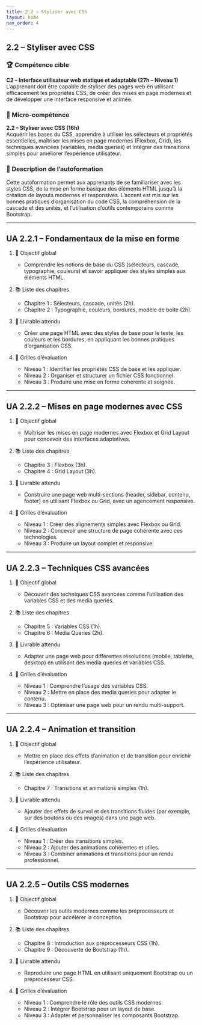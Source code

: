 ```yaml
---
title: 2.2 – Styliser avec CSS
layout: home
nav_order: 4
---
```


## 2.2 – Styliser avec CSS

### 🏆 Compétence cible
**C2 – Interface utilisateur web statique et adaptable (27h – Niveau 1)**  
L’apprenant doit être capable de styliser des pages web en utilisant efficacement les propriétés CSS, de créer des mises en page modernes et de développer une interface responsive et animée.

### 🧩 Micro-compétence
**2.2 – Styliser avec CSS (16h)**  
Acquérir les bases du CSS, apprendre à utiliser les sélecteurs et propriétés essentielles, maîtriser les mises en page modernes (Flexbox, Grid), les techniques avancées (variables, media queries) et intégrer des transitions simples pour améliorer l’expérience utilisateur.

### 📝 Description de l’autoformation
Cette autoformation permet aux apprenants de se familiariser avec les styles CSS, de la mise en forme basique des éléments HTML jusqu’à la création de layouts modernes et responsives. L’accent est mis sur les bonnes pratiques d’organisation du code CSS, la compréhension de la cascade et des unités, et l’utilisation d’outils contemporains comme Bootstrap.

---

## UA 2.2.1 – Fondamentaux de la mise en forme

1. 🎯 Objectif global

   * Comprendre les notions de base du CSS (sélecteurs, cascade, typographie, couleurs) et savoir appliquer des styles simples aux éléments HTML.

2. 📚 Liste des chapitres

   * Chapitre 1 : Sélecteurs, cascade, unités (2h).
   * Chapitre 2 : Typographie, couleurs, bordures, modèle de boîte (2h).

3. 📄 Livrable attendu

   * Créer une page HTML avec des styles de base pour le texte, les couleurs et les bordures, en appliquant les bonnes pratiques d’organisation CSS.

4. 🧪 Grilles d’évaluation

   * Niveau 1 : Identifier les propriétés CSS de base et les appliquer.
   * Niveau 2 : Organiser et structurer un fichier CSS fonctionnel.
   * Niveau 3 : Produire une mise en forme cohérente et soignée.

---

## UA 2.2.2 – Mises en page modernes avec CSS

1. 🎯 Objectif global

   * Maîtriser les mises en page modernes avec Flexbox et Grid Layout pour concevoir des interfaces adaptatives.

2. 📚 Liste des chapitres

   * Chapitre 3 : Flexbox (3h).
   * Chapitre 4 : Grid Layout (3h).

3. 📄 Livrable attendu

   * Construire une page web multi-sections (header, sidebar, contenu, footer) en utilisant Flexbox ou Grid, avec un agencement responsive.

4. 🧪 Grilles d’évaluation

   * Niveau 1 : Créer des alignements simples avec Flexbox ou Grid.
   * Niveau 2 : Concevoir une structure de page cohérente avec ces technologies.
   * Niveau 3 : Produire un layout complet et responsive.

---

## UA 2.2.3 – Techniques CSS avancées

1. 🎯 Objectif global

   * Découvrir des techniques CSS avancées comme l’utilisation des variables CSS et des media queries.

2. 📚 Liste des chapitres

   * Chapitre 5 : Variables CSS (1h).
   * Chapitre 6 : Media Queries (2h).

3. 📄 Livrable attendu

   * Adapter une page web pour différentes résolutions (mobile, tablette, desktop) en utilisant des media queries et variables CSS.

4. 🧪 Grilles d’évaluation

   * Niveau 1 : Comprendre l’usage des variables CSS.
   * Niveau 2 : Mettre en place des media queries pour adapter le contenu.
   * Niveau 3 : Optimiser une page web pour un rendu multi-support.

---

## UA 2.2.4 – Animation et transition

1. 🎯 Objectif global

   * Mettre en place des effets d’animation et de transition pour enrichir l’expérience utilisateur.

2. 📚 Liste des chapitres

   * Chapitre 7 : Transitions et animations simples (1h).

3. 📄 Livrable attendu

   * Ajouter des effets de survol et des transitions fluides (par exemple, sur des boutons ou des images) dans une page web.

4. 🧪 Grilles d’évaluation

   * Niveau 1 : Créer des transitions simples.
   * Niveau 2 : Ajouter des animations cohérentes et utiles.
   * Niveau 3 : Combiner animations et transitions pour un rendu professionnel.

---

## UA 2.2.5 – Outils CSS modernes

1. 🎯 Objectif global

   * Découvrir les outils modernes comme les préprocesseurs et Bootstrap pour accélérer la conception.

2. 📚 Liste des chapitres

   * Chapitre 8 : Introduction aux préprocesseurs CSS (1h).
   * Chapitre 9 : Découverte de Bootstrap (1h).

3. 📄 Livrable attendu

   * Reproduire une page HTML en utilisant uniquement Bootstrap ou un préprocesseur CSS.

4. 🧪 Grilles d’évaluation

   * Niveau 1 : Comprendre le rôle des outils CSS modernes.
   * Niveau 2 : Intégrer Bootstrap pour un layout de base.
   * Niveau 3 : Adapter et personnaliser les composants Bootstrap.
